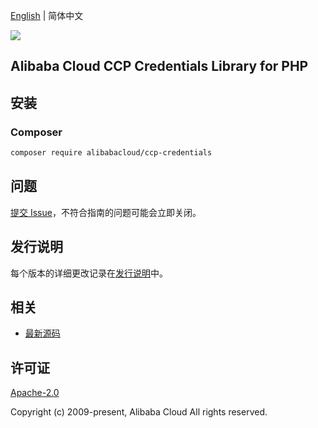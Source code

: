 [English](README.md) | 简体中文

![](https://aliyunsdk-pages.alicdn.com/icons/AlibabaCloud.svg)

## Alibaba Cloud CCP Credentials Library for PHP

## 安装

### Composer

```bash
composer require alibabacloud/ccp-credentials
```

## 问题

[提交 Issue](https://github.com/aliyun/aliyun-ccp/issues/new)，不符合指南的问题可能会立即关闭。

## 发行说明

每个版本的详细更改记录在[发行说明](./ChangeLog.txt)中。

## 相关

* [最新源码](https://github.com/aliyun/aliyun-ccp)

## 许可证

[Apache-2.0](http://www.apache.org/licenses/LICENSE-2.0)

Copyright (c) 2009-present, Alibaba Cloud All rights reserved.
